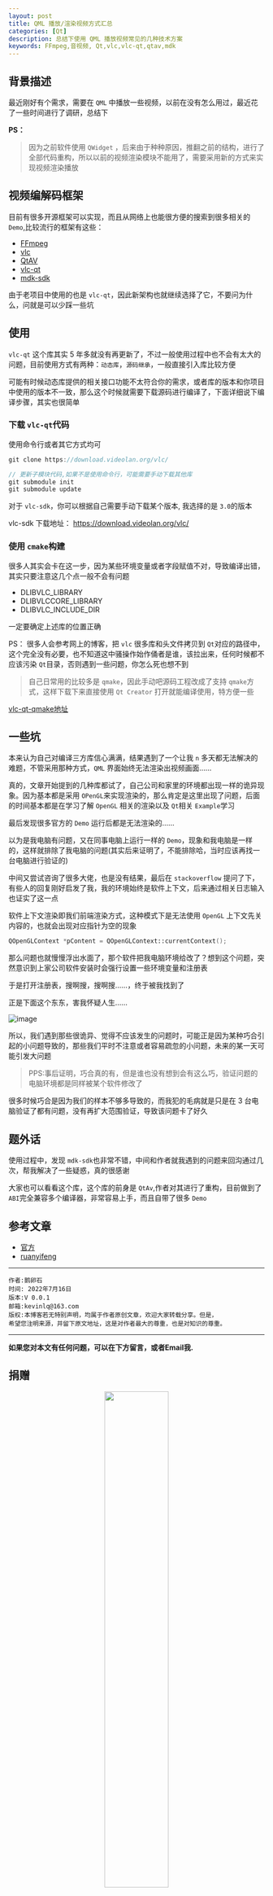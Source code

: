 ```yaml
---
layout: post
title: QML 播放/渲染视频方式汇总
categories: [Qt]
description: 总结下使用 QML 播放视频常见的几种技术方案
keywords: FFmpeg,音视频, Qt,vlc,vlc-qt,qtav,mdk
---
```


## 背景描述

最近刚好有个需求，需要在 `QML` 中播放一些视频，以前在没有怎么用过，最近花了一些时间进行了调研，总结下

**PS：**

> 因为之前软件使用 `QWidget` ，后来由于种种原因，推翻之前的结构，进行了全部代码重构，所以以前的视频渲染模块不能用了，需要采用新的方式来实现视频渲染播放

## 视频编解码框架

目前有很多开源框架可以实现，而且从网络上也能很方便的搜索到很多相关的 `Demo`,比较流行的框架有这些：

- [FFmpeg](https://github.com/FFmpeg/FFmpeg)
- [vlc](https://github.com/videolan/vlc)
- [QtAV](https://github.com/wang-bin/QtAV)
- [vlc-qt](https://github.com/vlc-qt/vlc-qt)
- [mdk-sdk](https://github.com/wang-bin/mdk-sdk)

由于老项目中使用的也是 `vlc-qt`，因此新架构也就继续选择了它，不要问为什么，问就是可以少踩一些坑

## 使用

`vlc-qt` 这个库其实 5 年多就没有再更新了，不过一般使用过程中也不会有太大的问题，目前使用方式有两种：`动态库`，`源码继承`，一般直接引入库比较方便

可能有时候动态库提供的相关接口功能不太符合你的需求，或者库的版本和你项目中使用的版本不一致，那么这个时候就需要下载源码进行编译了，下面详细说下编译步骤，其实也很简单

### 下载 `vlc-qt`代码

使用命令行或者其它方式均可

```C++
git clone https://download.videolan.org/vlc/

// 更新子模块代码,如果不是使用命令行，可能需要手动下载其他库
git submodule init
git submodule update
```

对于 `vlc-sdk`，你可以根据自己需要手动下载某个版本, 我选择的是 `3.0`的版本

vlc-sdk 下载地址： https://download.videolan.org/vlc/

### 使用 `cmake`构建

很多人其实会卡在这一步，因为某些环境变量或者字段赋值不对，导致编译出错，其实只要注意这几个点一般不会有问题

- DLIBVLC_LIBRARY
- DLIBVLCCORE_LIBRARY
- DLIBVLC_INCLUDE_DIR

一定要确定上述库的位置正确

PS： 很多人会参考网上的博客，把 `vlc` 很多库和头文件拷贝到 `Qt`对应的路径中，这个完全没有必要，也不知道这中骚操作始作俑者是谁，该拉出来，任何时候都不应该污染 `Qt`目录，否则遇到一些问题，你怎么死也想不到

> 自己日常用的比较多是 `qmake`，因此手动吧源码工程改成了支持 `qmake`方式，这样下载下来直接使用 `Qt Creator` 打开就能编译使用，特方便一些

[vlc-qt-qmake地址](https://gitee.com/devstone/vlc-qt-qml-demo)


## 一些坑

本来认为自己对编译三方库信心满满，结果遇到了一个让我 `n` 多天都无法解决的难题，不管采用那种方式，`QML` 界面始终无法渲染出视频画面……

真的，文章开始提到的几种库都试了，自己公司和家里的环境都出现一样的诡异现象。因为基本都是采用 `OPenGL`来实现渲染的，那么肯定是这里出现了问题，后面的时间基本都是在学习了解 `OpenGL` 相关的渲染以及 `Qt`相关 `Example`学习

最后发现很多官方的 `Demo` 运行后都是无法渲染的……

以为是我电脑有问题，又在同事电脑上运行一样的 `Demo`，现象和我电脑是一样的，这样就排除了我电脑的问题(其实后来证明了，不能排除哈，当时应该再找一台电脑进行验证的)

中间又尝试咨询了很多大佬，也是没有结果，最后在 `stackoverflow` 提问了下，有些人的回复刚好启发了我，我的环境始终是软件上下文，后来通过相关日志输入也证实了这一点

软件上下文渲染即我们前端渲染方式，这种模式下是无法使用 `OpenGL` 上下文先关内容的，也就会出现对应指针为空的现象

```C++
QOpenGLContext *pContent = QOpenGLContext::currentContext();
```

那么问题也就慢慢浮出水面了，那个软件把我电脑环境给改了？想到这个问题，突然意识到上家公司软件安装时会强行设置一些环境变量和注册表

于是打开注册表，搜啊搜，搜啊搜……，终于被我找到了

正是下面这个东东，害我怀疑人生……


![image](https://gitee.com/devstone/imageBed/raw/3d9353e9ea590d68be2a1ed5d11c44c2d7ea0061/images/Snipaste_2022-08-07_18-00-54.png)

所以，我们遇到那些很诡异、觉得不应该发生的问题时，可能正是因为某种巧合引起的小问题导致的，那些我们平时不注意或者容易疏忽的小问题，未来的某一天可能引发大问题

> PPS:事后证明，巧合真的有，但是谁也没有想到会有这么巧，验证问题的电脑环境都是同样被某个软件修改了

很多时候巧合是因为我们的样本不够多导致的，而我犯的毛病就是只是在 3 台电脑验证了都有问题，没有再扩大范围验证，导致该问题卡了好久


## 题外话

使用过程中，发现 `mdk-sdk`也非常不错，中间和作者就我遇到的问题来回沟通过几次，帮我解决了一些疑惑，真的很感谢

大家也可以看看这个库，这个库的前身是 `QtAv`,作者对其进行了重构，目前做到了 `ABI`完全兼容多个编译器，非常容易上手，而且自带了很多 `Demo`



## 参考文章

- [官方](https://ffmpeg.org/ffmpeg.html)
- [ruanyifeng](https://www.ruanyifeng.com/blog/2020/01/ffmpeg.html)


******

    作者:鹅卵石
    时间: 2022年7月16日
    版本:V 0.0.1
    邮箱:kevinlq@163.com
	版权:本博客若无特别声明，均属于作者原创文章，欢迎大家转载分享。但是，
	希望您注明来源，并留下原文地址，这是对作者最大的尊重，也是对知识的尊重。

<!-- more -->



---

**如果您对本文有任何问题，可以在下方留言，或者Email我.**

## 捐赠

<center>
<img src="https://gitee.com/devstone/imageBed/raw/master/code/myCode.png" width="50%" height="50%" />
</center>

如果觉得分享的内容不错，可以请作者喝杯咖啡.